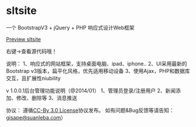 sltsite
=======

 一个 BootstrapV3 + jQuery + PHP 响应式设计Web框架
 
 <a href="http://sltsite.suanleba.com/" target="_blank">Preview sltsite</a>
 
 右键->查看源代码哦！
 
 说明：
   1、响应式的网站框架，支持桌面电脑、ipad、iphone..
   2、UI采用最新的Bootstrap v3版本，扁平化风格，优先适用移动设备
   3、使用Ajax，PHP和数据库交互，且扩展性niubility
 
 
 v 1.0.0.1后台管理功能说明（@2014/01）
   1、管理员登录/注册用户
   2、新闻添加、修改、删除等
   3、消息推送
   
  
 协议：
  遵循<a href="http://creativecommons.org/licenses/by/3.0/">CC-By 3.0 License</a>协议发布。
  如有问题&Bug反馈等请告知：gisape@suanleba.com）
